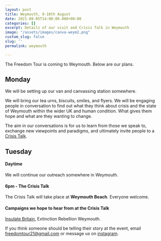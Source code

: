 ```yaml
---
layout: post
title: Weymouth, 9-10th August
date: 2021-08-05T14:00:00.000+00:00
categories: []
excerpt: Details of our visit and Crisis Talk in Weymouth
image: "/assets/images/canva-weym2.png"
custom_slug: false
slug: ''
permalink: weymouth

---
```

The Freedom Tour is coming to Weymouth. Below are our plans.

## Monday

We will be setting up our van and canvassing station somewhere.

We will bring our tea urns, biscuits, smiles, and flyers. We will be engaging people in conversation to find out what they think about crisis and the state of Weymouth within the wider UK and human condition. What gives them hope and what are they wanting to change.

The aim in our conversations is for us to learn from those we speak to, exchange new viewpoints and paradigms, and ultimately invite people to a [Crisis Talk](freedomtour.uk/crisis-talk).

## Tuesday

#### Daytime

We will continue our outreach somewhere in Weymouth.

#### 6pm - The Crisis Talk

The Crisis Talk will take place at **Weymouth Beach**. Everyone welcome.

#### Campaigns we hope to hear from at the Crisis Talk

[Insulate Britain](https://www.insulatebritain.com/), Extinction Rebellion Weymouth.

If you think someone should be telling their story at the event, email freedomtour21@gmail.com or message us on [instagram](https://www.instagram.com/freedomtour21).